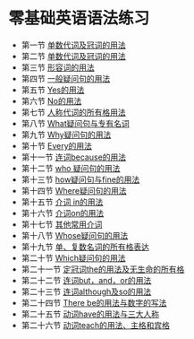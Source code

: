 #  零基础英语语法练习

*   第一节 [单数代词及冠词的用法](./第一节.md) 
*   第二节 [单数代词及冠词的用法](./第二节.md) 
*   第三节 [形容词的用法](./第三节.md) 
*   第四节 [一般疑问句的用法](./第四节.md) 
*   第五节 [Yes的用法](./第五节.md) 
*   第六节 [No的用法](./第六节.md) 
*   第七节 [人称代词的所有格用法](./第七节.md) 
*   第八节 [What疑问句与专有名词](./第八节.md) 
*   第九节 [Why疑问句的用法](./第九节.md) 
*   第十节 [Every的用法](./第十节.md) 
*   第十一节 [连词because的用法](./第十一节.md) 
*   第十二节 [who 疑问句的用法](./第十二节.md) 
*   第十三节 [how疑问句与fine的用法](./第十三节.md) 
*   第十四节 [Where疑问句的用法](./第十四节.md) 
*   第十五节 [介词 in的用法](./第十五节.md) 
*   第十六节 [介词on的用法](./第十六节.md) 
*   第十七节 [其他常用介词](./第十七节.md)
*   第十八节 [Whose疑问句的用法](./第十八节.md)
*   第十九节 [单、复数名词的所有格表达](./第十九节.md)
*   第二十节 [Which疑问句的用法](./第二十节.md)
*   第二十一节 [定冠词the的用法及无生命的所有格](./第二十一节.md)
*   第二十二节 [连词but，and，or的用法](./第二十二节.md)
*   第二十三节 [连词although及so的用法](./第二十三节.md)
*   第二十四节 [There be的用法与数字的写法](./第二十四节.md)
*   第二十五节 [动词have的用法与三大人称](./第二十五节.md)
*   第二十六节 [动词teach的用法、主格和宾格](./第二十六节.md)